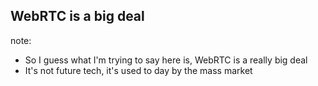 ##  WebRTC is a <span class="highlight-alt">big deal</span>

note:
- So I guess what I'm trying to say here is, WebRTC is a really big deal
- It's not future tech, it's used to day by the mass market
